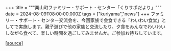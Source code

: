 +++
title = """栗山町ファミリー・サポート・センター「くりサポだより」"""
date = 2024-08-09T08:00:00.000Z
tags = ["kuriyama","news"]
+++
ファミリー・サポート・センター交流会を、今回家族で会食できる「わいわい食堂」としてで実施します。親子遊びで他の家族と交流したり、夕食をみんなでわいわいしながら食べて、楽しい時間を過ごしてみませんか。ご参加お待ちしています。

[[source]](https://www.town.kuriyama.hokkaido.jp/soshiki/39/17422.html)
